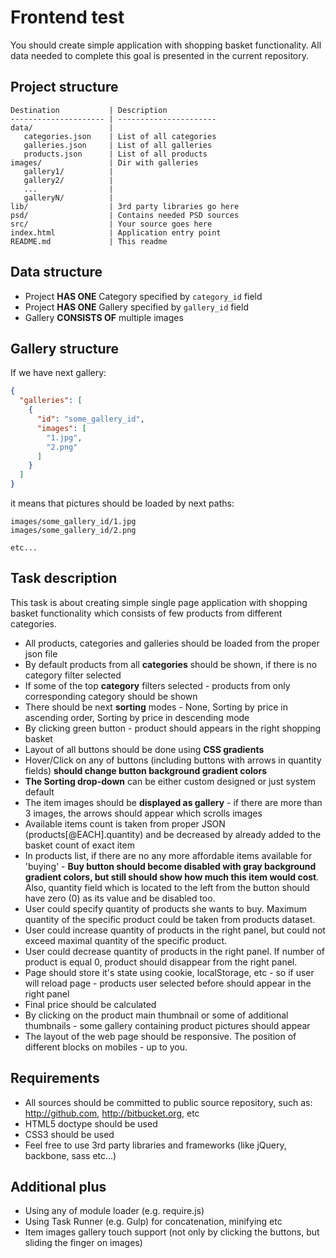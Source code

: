 Frontend test
===========
You should create simple application with shopping basket functionality. All data needed to complete this goal is presented in the current repository.

Project structure
--------------------
```
Destination           | Description
--------------------- | ----------------------
data/                 | 
   categories.json    | List of all categories
   galleries.json     | List of all galleries
   products.json      | List of all products
images/               | Dir with galleries
   gallery1/          |
   gallery2/          |
   ...                |
   galleryN/          |
lib/                  | 3rd party libraries go here
psd/                  | Contains needed PSD sources
src/                  | Your source goes here
index.html            | Application entry point
README.md             | This readme
```


Data structure
-----------------

- Project **HAS ONE** Category specified by ```category_id``` field
- Project **HAS ONE** Gallery specified by ```gallery_id``` field
- Gallery **CONSISTS OF** multiple images

Gallery structure
--------------------
If we have next gallery:
```json
{ 
  "galleries": [
    {
      "id": "some_gallery_id",
      "images": [
        "1.jpg",
        "2.png"
      ]
    }
  ]
}
```
 it means that pictures should be loaded by next paths:
 
```
images/some_gallery_id/1.jpg
images/some_gallery_id/2.png

etc...
```

Task description
-------------------
This task is about creating simple single page application with shopping basket functionality which consists of few products from different categories.

- All products, categories and galleries should be loaded from the proper json file
- By default products from all **categories** should be shown, if there is no category filter selected
- If some of the top **category** filters selected - products from only corresponding category should be shown
- There should be next **sorting** modes  - None, Sorting by price in ascending order, Sorting by price in descending mode
- By clicking green button - product should appears in the right shopping basket
- Layout of all buttons should be done using **CSS gradients**
- Hover/Click on any of buttons (including buttons with arrows in quantity fields) **should change button background gradient colors**
- **The Sorting drop-down** can be either custom designed or just system default
- The item images should be **displayed as gallery** - if there are more than 3 images, the arrows should appear which scrolls images
- Available items count is taken from proper JSON (products[@EACH].quantity) and be decreased by already added to the basket count of exact item
- In products list, if there are no any more affordable items available for 'buying' - **Buy button should become disabled with gray background gradient colors, but still
should show how much this item would cost**. Also, quantity field which is located to the left from the button should have zero (0) as its value and be disabled too.
- User could specify quantity of products she wants to buy. Maximum quantity of the specific product could be taken from products dataset.
- User could increase quantity of products in the right panel, but could not exceed maximal quantity of the specific product. 
- User could decrease quantity of products in the right panel. If number of product is equal 0, product should disappear from the right panel.
- Page should store it's state using cookie, localStorage, etc - so if user will reload page - products user selected before should appear in the right panel
- Final price should be calculated
- By clicking on the product main thumbnail or some of additional thumbnails  - some gallery containing product pictures should appear
- The layout of the web page should be responsive. The position of different blocks on mobiles - up to you.

Requirements
-----------------
- All sources should be committed to public source repository, such as: http://github.com, http://bitbucket.org, etc
- HTML5 doctype should be used
- CSS3 should be used
- Feel free to use 3rd party libraries and frameworks (like jQuery, backbone, sass etc...)

Additional plus
-----------------
- Using any of module loader (e.g. require.js)
- Using Task Runner (e.g. Gulp) for concatenation, minifying etc
- Item images gallery touch support (not only by clicking the buttons, but sliding the finger on images)